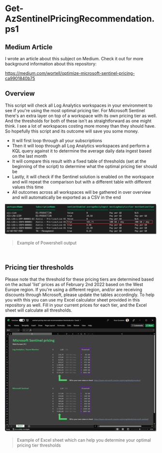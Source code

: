 # Get-AzSentinelPricingRecommendation.ps1

## Medium Article

I wrote an article about this subject on Medium. Check it out for more background information about this repository:

https://medium.com/wortell/optimize-microsoft-sentinel-pricing-ca9901840b75

## Overview

This script will check all Log Analytics workspaces in your environment to see if you're using the most optimal pricing tier.
For Microsoft Sentinel there's an extra layer on top of a workspace with its own pricing tier as well. And the thresholds for both of these isn't as straightforward as one might think.
I see a lot of workspaces costing more money than they should have. So hopefully this script and its outcome will save you some money.

- It will first loop through all your subscriptions
-  Then it will loop through all Log Analytics workspaces and perform a KQL query against it to determine the average daily data ingest based on the last month
- It will compare this result with a fixed table of thresholds (set at the beginning of the script) to determine what the optimal pricing tier should be
- Lastly, it will check if the Sentinel solution is enabled on the workspace and will repeat the comparison but with a different table with different values this time
- All outcomes across all workspaces will be gathered in over overview and will automatically be exported as a CSV in the end

![](images/powershell-output.png)
> Example of Powershell output

<br>

## Pricing tier thresholds

Please note that the threshold for these pricing tiers are determined based on the actual 'list' prices as of February 2nd 2022 based on the West Europe region.
If you're using a different region, and/or are receiving discounts through Microsoft, please update the tables accordingly.
To help you with this you can use my Excel calculator sheet provided in this repository as well. Fill in your current prices for each tier, and the Excel sheet will calculate all thresholds.

![](images/excel-calculator.png)
> Example of Excel sheet which can help you determine your optimal pricing tier thresholds
